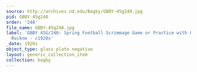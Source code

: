 ```yaml
---
source: http://archives.nd.edu/Bagby/GBBY-45g240.jpg
pid: GBBY-45g240
order: '240'
file_name: GBBY-45g240.jpg
label: 'GBBY 45G/240: Spring Football Scrimmage Game or Practice with Coach Knute
  Rockne - c1920s'
_date: 1920s
object_type: glass plate negative
layout: generic_collection_item
collection: bagby
---
```

